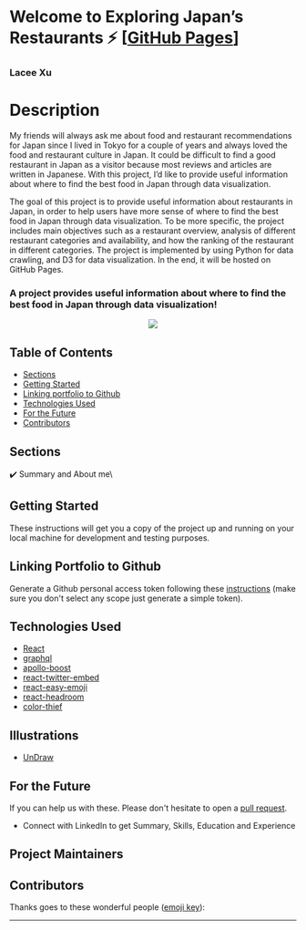 # Welcome to Exploring Japan’s Restaurants ⚡️ [[GitHub Pages](https://laceett.github.io/japan-foodie/my-page.html)]

### Lacee Xu

# Description
My friends will always ask me about food and restaurant recommendations for Japan since I lived in Tokyo for a couple of years and always loved the food and restaurant culture in Japan. 
It could be difficult to find a good restaurant in Japan as a visitor because most reviews and articles are written in Japanese. With this project, I’d like to provide useful information about where to find the best food in Japan through data visualization.


The goal of this project is to provide useful information about restaurants in Japan, in order to help users have more sense of where to find the best food in Japan through data visualization. To be more specific, the project includes main objectives such as a restaurant overview, analysis of different restaurant categories and availability, and how the ranking of the restaurant in different categories. 
The project is implemented by using Python for data crawling, and D3 for data visualization. In the end, it will be hosted on GitHub Pages.


### A project provides useful information about where to find the best food in Japan through data visualization!


<p align="center">
  <kbd>
<img src="https://media.giphy.com/media/W35DnRbN4oDHIAApdk/giphy.gif"></img>
  </kbd>
</p>



## Table of Contents
- [Sections](#sections)
- [Getting Started](#getting-started)
- [Linking portfolio to Github](#linking-portfolio-to-github)
- [Technologies Used](#technologies-used)
- [For the Future](#for-the-future)
- [Contributors](#project-maintainers)

## Sections
✔️ Summary and About me\


## Getting Started

These instructions will get you a copy of the project up and running on your local machine for development and testing purposes.


## Linking Portfolio to Github

Generate a Github personal access token following these [instructions](https://help.github.com/en/github/authenticating-to-github/creating-a-personal-access-token-for-the-command-line) (make sure you don't select any scope just generate a simple token).


## Technologies Used 

- [React](https://reactjs.org/)
- [graphql](https://graphql.org/)
- [apollo-boost](https://www.apollographql.com/docs/react/get-started/)
- [react-twitter-embed](https://github.com/saurabhnemade/react-twitter-embed)
- [react-easy-emoji](https://github.com/appfigures/react-easy-emoji)
- [react-headroom](https://github.com/KyleAMathews/react-headroom)
- [color-thief](https://github.com/lokesh/color-thief)

## Illustrations
- [UnDraw](https://undraw.co/illustrations)


## For the Future
If you can help us with these. Please don't hesitate to open a [pull request](https://github.com/...).

- Connect with LinkedIn to get Summary, Skills, Education and Experience


## Project Maintainers 



## Contributors 

Thanks goes to these wonderful people ([emoji key](https://allcontributors.org/docs/en/emoji-key)):

---





